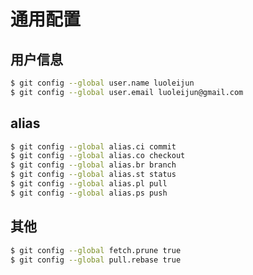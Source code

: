 # 通用配置

## 用户信息

```bash
$ git config --global user.name luoleijun
$ git config --global user.email luoleijun@gmail.com
```

## alias

```bash
$ git config --global alias.ci commit
$ git config --global alias.co checkout
$ git config --global alias.br branch
$ git config --global alias.st status
$ git config --global alias.pl pull
$ git config --global alias.ps push
```

## 其他

```bash
$ git config --global fetch.prune true
$ git config --global pull.rebase true
```

<!-- 
fetch.prune: 每次您从远程获取更改时，将会自动清除在本地存储库中的Git 对象。

pull.rebase: pull 默认是使用 merge 行为从远程仓库拉取 commit。
-->
